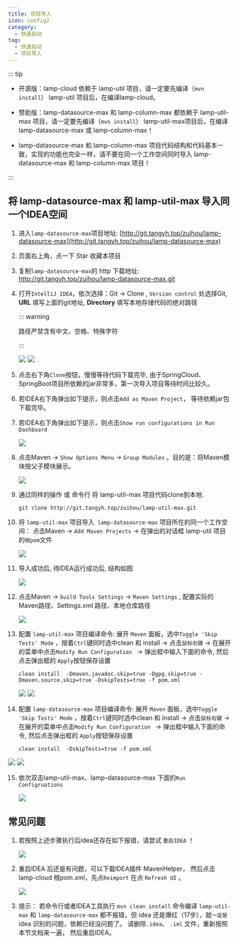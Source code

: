 ```yaml
---
title: 项目导入
icon: config2
category:
  - 快速启动
tag:
  - 快速启动
  - 项目导入
---
```


::: tip

- 开源版：lamp-cloud 依赖于 lamp-util 项目，请一定要先编译（`mvn install`） lamp-util 项目后，在编译lamp-cloud。

- 赞助版：lamp-datasource-max 和 lamp-column-max 都依赖于 lamp-util-max 项目，请一定要先编译（`mvn install`） lamp-util-max项目后，在编译lamp-datasource-max 或  lamp-column-max！

- lamp-datasource-max 和  lamp-column-max 项目代码结构和代码基本一致，实现的功能也完全一样，请不要在同一个工作空间同时导入 lamp-datasource-max 和  lamp-column-max  项目！

:::


## 将 lamp-datasource-max 和 lamp-util-max 导入同一个IDEA空间

1. 进入`lamp-datasource-max`项目地址:  [http://git.tangyh.top/zuihou/lamp-datasource-max](http://git.tangyh.top/zuihou/lamp-datasource-max)

2. 页面右上角，点一下 Star 收藏本项目

3. 复制`lamp-datasource-max`的 http 下载地址:  http://git.tangyh.top/zuihou/lamp-datasource-max.git

4. 打开`IntelliJ IDEA`，依次选择：Git ->  Clone  , `Version control` 处选择Git, **URL** 填写上面的git地址, **Directory** 填写本地存储代码的绝对路径

   ::: warning

   路径严禁含有中文、空格、特殊字符

   :::

   ![](/images/start/IDEA克隆代码.png)
   ![](/images/start/IDEA克隆项目_填写地址.png)

5. 点击右下角`Clone`按钮，慢慢等待代码下载完毕, 由于SpringCloud、SpringBoot项目所依赖的jar非常多，第一次导入项目等待时间比较久。

6. 若IDEA右下角弹出如下提示，则点击`Add as Maven Project`， 等待依赖jar包下载完毕。

7. 若IDEA右下角弹出如下提示，则点击`Show run configurations in Run Dashboard`  

   ![](https://box.kancloud.cn/78505c517989e38184b5f0c80c857ae9_344x209.png)

8. 点击Maven -> `Show Options Menu`  -> `Group Modules` 。目的是：将Maven模块按父子模块展示。

   ![](/images/start/MavenGroups.png)

9. 通过同样的操作 或 命令行 将 lamp-util-max  项目代码clone到本地.

   ```shell
   git clone http://git.tangyh.top/zuihou/lamp-util-max.git
   ```
   
10. 将 `lamp-util-max` 项目导入` lamp-datasource-max` 项目所在的同一个工作空间： 点击Maven -> `Add Maven Projects` -> 在弹出的对话框 lamp-util 项目的`根pom`文件

    ![](/images/start/MavenAddProjects.png)

11. 导入成功后, 待IDEA运行成功后, 结构如图

    ![](/images/start/完整项目结构图.png)

12. 点击Maven -> `build Tools Settings` -> `Maven Settings`  , 配置实际的Maven路径、Settings.xml 路径、本地仓库路径

    ![](/images/start/MavenSettings.png)

13. 配置 `lamp-util-max` 项目编译命令:  展开 `Maven` 面板，选中`Toggle 'Skip Tests' Mode` ，按着`Ctrl`键同时选中clean 和 install -> 点击`鼠标右键` -> 在展开的菜单中点击`Modify Run Configuration ` -> 弹出框中输入下面的命令, 然后点击弹出框的  `Apply`按钮保存设置

    ```shell
    clean install  -Dmaven.javadoc.skip=true -Dgpg.skip=true -Dmaven.source.skip=true -DskipTests=true -f pom.xml
    ```

    ![](/images/start/MavenCleanInstall.png)
    ![](/images/start/MavenCleanInstallPath.png)

14. 配置 `lamp-datasource-max` 项目编译命令:  展开 `Maven` 面板，选中`Toggle 'Skip Tests' Mode` ，按着`Ctrl`键同时选中clean 和 install -> 点击`鼠标右键` -> 在展开的菜单中点击`Modify Run Configuration ` -> 弹出框中输入下面的命令, 然后点击弹出框的  `Apply`按钮保存设置

    ```shell
    clean install  -DskipTests=true -f pom.xml
    ```

![](/images/start/CloudMavenCleanInstall.png)
![](/images/start/CloudMavenCleanInstallPath.png)

15. 依次双击lamp-util-max、lamp-datasource-max 下面的`Run Configruations`
    
    ![](/images/start/MavenRun.png)



## 常见问题

1. 若按照上述步骤执行后idea还存在如下报错，请尝试 `重启IDEA` ！

   ![](/images/start/导入报错.png)

2. 重启IDEA 后还是有问题，可以下载IDEA插件 MavenHelper， 然后点击lamp-cloud 根pom.xml，先点`Reimport`  在点 `Refresh UI` 。

   ![](/images/start/MavenHelper排查jar.jpg)

3. 提示： 若命令行或者IDEA工具执行 `mvn clean install` 命令编译 `lamp-util-max` 和 `lamp-datasource-max`  都不报错，但 idea 还是爆红（17步），就`一定是` idea 识别的问题，依赖已经没问题了。 请删除`.idea`、 `.iml` 文件，重新按照本节文档来一遍， 然后重启IDEA。

